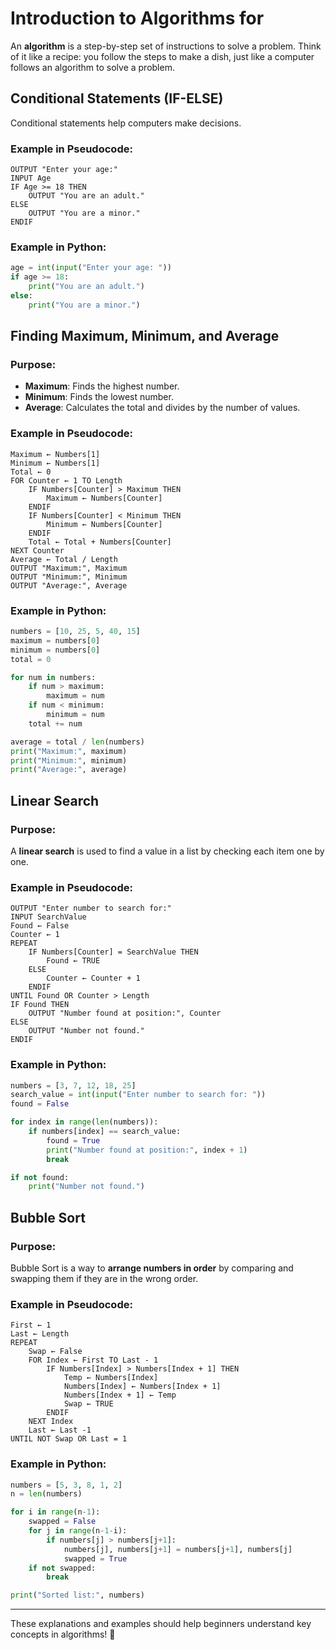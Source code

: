 # Introduction to Algorithms for


An **algorithm** is a step-by-step set of instructions to solve a problem. Think of it like a recipe: you follow the steps to make a dish, just like a computer follows an algorithm to solve a problem.

## Conditional Statements (IF-ELSE)
Conditional statements help computers make decisions.

### Example in Pseudocode:
```
OUTPUT "Enter your age:"
INPUT Age
IF Age >= 18 THEN
    OUTPUT "You are an adult."
ELSE
    OUTPUT "You are a minor."
ENDIF
```

### Example in Python:
```python
age = int(input("Enter your age: "))
if age >= 18:
    print("You are an adult.")
else:
    print("You are a minor.")
```

## Finding Maximum, Minimum, and Average
### Purpose:
- **Maximum**: Finds the highest number.
- **Minimum**: Finds the lowest number.
- **Average**: Calculates the total and divides by the number of values.

### Example in Pseudocode:
```
Maximum ← Numbers[1]
Minimum ← Numbers[1]
Total ← 0
FOR Counter ← 1 TO Length
    IF Numbers[Counter] > Maximum THEN
        Maximum ← Numbers[Counter]
    ENDIF
    IF Numbers[Counter] < Minimum THEN
        Minimum ← Numbers[Counter]
    ENDIF
    Total ← Total + Numbers[Counter]
NEXT Counter
Average ← Total / Length
OUTPUT "Maximum:", Maximum
OUTPUT "Minimum:", Minimum
OUTPUT "Average:", Average
```

### Example in Python:
```python
numbers = [10, 25, 5, 40, 15]
maximum = numbers[0]
minimum = numbers[0]
total = 0

for num in numbers:
    if num > maximum:
        maximum = num
    if num < minimum:
        minimum = num
    total += num

average = total / len(numbers)
print("Maximum:", maximum)
print("Minimum:", minimum)
print("Average:", average)
```

## Linear Search
### Purpose:
A **linear search** is used to find a value in a list by checking each item one by one.

### Example in Pseudocode:
```
OUTPUT "Enter number to search for:"
INPUT SearchValue
Found ← False
Counter ← 1
REPEAT
    IF Numbers[Counter] = SearchValue THEN
        Found ← TRUE
    ELSE
        Counter ← Counter + 1
    ENDIF
UNTIL Found OR Counter > Length
IF Found THEN
    OUTPUT "Number found at position:", Counter
ELSE
    OUTPUT "Number not found."
ENDIF
```

### Example in Python:
```python
numbers = [3, 7, 12, 18, 25]
search_value = int(input("Enter number to search for: "))
found = False

for index in range(len(numbers)):
    if numbers[index] == search_value:
        found = True
        print("Number found at position:", index + 1)
        break

if not found:
    print("Number not found.")
```

## Bubble Sort
### Purpose:
Bubble Sort is a way to **arrange numbers in order** by comparing and swapping them if they are in the wrong order.

### Example in Pseudocode:
```
First ← 1
Last ← Length
REPEAT
    Swap ← False
    FOR Index ← First TO Last - 1
        IF Numbers[Index] > Numbers[Index + 1] THEN
            Temp ← Numbers[Index]
            Numbers[Index] ← Numbers[Index + 1]
            Numbers[Index + 1] ← Temp
            Swap ← TRUE
        ENDIF
    NEXT Index
    Last ← Last -1
UNTIL NOT Swap OR Last = 1
```

### Example in Python:
```python
numbers = [5, 3, 8, 1, 2]
n = len(numbers)

for i in range(n-1):
    swapped = False
    for j in range(n-1-i):
        if numbers[j] > numbers[j+1]:
            numbers[j], numbers[j+1] = numbers[j+1], numbers[j]
            swapped = True
    if not swapped:
        break

print("Sorted list:", numbers)
```

---

These explanations and examples should help beginners understand key concepts in algorithms! 🚀
